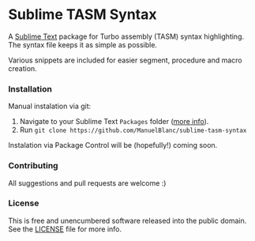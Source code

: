 
Sublime TASM Syntax
===================

A [Sublime Text][subl] package for Turbo assembly (TASM) syntax highlighting. The syntax file keeps it as simple as possible.

Various snippets are included for easier segment, procedure and macro creation.


### Installation ###

Manual instalation via git:

1. Navigate to your Sublime Text `Packages` folder ([more info][Packages]).
2. Run `git clone https://github.com/ManuelBlanc/sublime-tasm-syntax`

Instalation via Package Control will be (hopefully!) coming soon.


[subl]: http://www.sublimetext.com/
[Packages]: http://docs.sublimetext.info/en/latest/basic_concepts.html#the-packages-directory

### Contributing ###

All suggestions and pull requests are welcome :)


### License ###

This is free and unencumbered software released into the public domain.
See the [LICENSE](../blob/master/LICENSE) file for more info.
